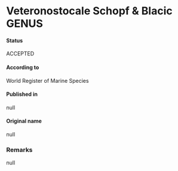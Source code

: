 # Veteronostocale Schopf & Blacic GENUS

#### Status
ACCEPTED

#### According to
World Register of Marine Species

#### Published in
null

#### Original name
null

### Remarks
null